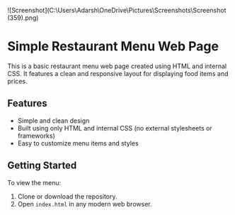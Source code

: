 ![Screenshot](C:\Users\Adarsh\OneDrive\Pictures\Screenshots\Screenshot (359).png)




# Simple Restaurant Menu Web Page

This is a basic restaurant menu web page created using HTML and internal CSS. It features a clean and responsive layout for displaying food items and prices.

## Features

- Simple and clean design
- Built using only HTML and internal CSS (no external stylesheets or frameworks)
- Easy to customize menu items and styles

## Getting Started

To view the menu:

1. Clone or download the repository.
2. Open `index.html` in any modern web browser.
